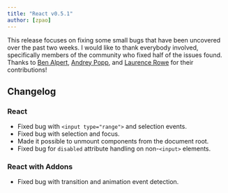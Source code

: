 ```yaml
---
title: "React v0.5.1"
author: [zpao]
---
```


This release focuses on fixing some small bugs that have been uncovered over the past two weeks. I would like to thank everybody involved, specifically members of the community who fixed half of the issues found. Thanks to [Ben Alpert][1], [Andrey Popp][2], and [Laurence Rowe][3] for their contributions!

## Changelog

### React

* Fixed bug with `<input type="range">` and selection events.
* Fixed bug with selection and focus.
* Made it possible to unmount components from the document root.
* Fixed bug for `disabled` attribute handling on non-`<input>` elements.

### React with Addons

* Fixed bug with transition and animation event detection.

[1]: https://github.com/spicyj
[2]: https://github.com/andreypopp
[3]: https://github.com/lrowe

